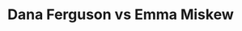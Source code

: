 ---
title: Dana Ferguson vs Emma Miskew
player1:
  name: Ferguson, Dana
  percent: 83
  wins: 3
  losses: 2
player2:
  name: Miskew, Emma
  percent: 85
  wins: 2
  losses: 3
games:
- player1:
    team: AB
    position: Second
    percent: 98
    win: 0
    loss: 1
  player2:
    team: CA
    position: Third
    percent: 94
    win: 1
    loss: 0
  event: Hearts
  year: 2014
  draw: Round Robin(8)
  score: AB 5 - CA 10
- player1:
    team: AB
    position: Second
    percent: 76
    win: 0
    loss: 1
  player2:
    team: CA
    position: Third
    percent: 85
    win: 1
    loss: 0
  event: Hearts
  year: 2014
  draw: Final(22)
  score: AB 6 - CA 8
- player1:
    team: AB
    position: Second
    percent: 76
    win: 1
    loss: 0
  player2:
    team: CA
    position: Third
    percent: 88
    win: 0
    loss: 1
  event: Hearts
  year: 2015
  draw: Round Robin(15)
  score: AB 7 - CA 6
- player1:
    team: AB
    position: Second
    percent: 80
    win: 1
    loss: 0
  player2:
    team: 'ON'
    position: Third
    percent: 86
    win: 0
    loss: 1
  event: Hearts
  year: 2019
  draw: Round Robin(11)
  score: ON 3 - AB 6
- player1:
    team: AB
    position: Second
    percent: 86
    win: 1
    loss: 0
  player2:
    team: 'ON'
    position: Third
    percent: 76
    win: 0
    loss: 1
  event: Hearts
  year: 2019
  draw: Final(23)
  score: ON 6 - AB 8
- player1:
    team: SWE
    position: Second
    percent: 92
    win: 1
    loss: 0
  player2:
    team: HOM
    position: Third
    percent: 78
    win: 0
    loss: 1
  event: Trials (Women)
  year: 2013
  draw: Round Robin(1)
  score: HOM 3 - SWE 10
- player1:
    team: Swee
    position: Second
    percent: 85
    win: 0
    loss: 1
  player2:
    team: Homa
    position: Third
    percent: 89
    win: 1
    loss: 0
  event: Trials (Women)
  year: 2017
  draw: Round Robin(17)
  score: Swee 5 - Homa 7
---